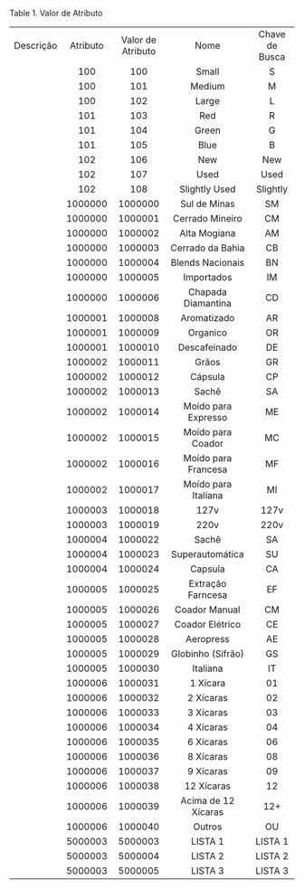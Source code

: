 <div id="d413748e1" class="table">

<div class="table-title">

Table 1. Valor de
Atributo

</div>

<div class="table-contents">

|           |          |                   |                     |                |
| :-------: | :------: | :---------------: | :-----------------: | :------------: |
| Descrição | Atributo | Valor de Atributo |        Nome         | Chave de Busca |
|           |   100    |        100        |        Small        |       S        |
|           |   100    |        101        |       Medium        |       M        |
|           |   100    |        102        |        Large        |       L        |
|           |   101    |        103        |         Red         |       R        |
|           |   101    |        104        |        Green        |       G        |
|           |   101    |        105        |        Blue         |       B        |
|           |   102    |        106        |         New         |      New       |
|           |   102    |        107        |        Used         |      Used      |
|           |   102    |        108        |    Slightly Used    |    Slightly    |
|           | 1000000  |      1000000      |    Sul de Minas     |       SM       |
|           | 1000000  |      1000001      |   Cerrado Mineiro   |       CM       |
|           | 1000000  |      1000002      |    Alta Mogiana     |       AM       |
|           | 1000000  |      1000003      |  Cerrado da Bahia   |       CB       |
|           | 1000000  |      1000004      |  Blends Nacionais   |       BN       |
|           | 1000000  |      1000005      |     Importados      |       IM       |
|           | 1000000  |      1000006      | Chapada Diamantina  |       CD       |
|           | 1000001  |      1000008      |     Aromatizado     |       AR       |
|           | 1000001  |      1000009      |      Organico       |       OR       |
|           | 1000001  |      1000010      |    Descafeinado     |       DE       |
|           | 1000002  |      1000011      |        Grãos        |       GR       |
|           | 1000002  |      1000012      |       Cápsula       |       CP       |
|           | 1000002  |      1000013      |        Sachê        |       SA       |
|           | 1000002  |      1000014      | Moído para Expresso |       ME       |
|           | 1000002  |      1000015      |  Moído para Coador  |       MC       |
|           | 1000002  |      1000016      | Moído para Francesa |       MF       |
|           | 1000002  |      1000017      | Moído para Italiana |       MI       |
|           | 1000003  |      1000018      |        127v         |      127v      |
|           | 1000003  |      1000019      |        220v         |      220v      |
|           | 1000004  |      1000022      |        Sachê        |       SA       |
|           | 1000004  |      1000023      |   Superautomática   |       SU       |
|           | 1000004  |      1000024      |       Capsula       |       CA       |
|           | 1000005  |      1000025      |  Extração Farncesa  |       EF       |
|           | 1000005  |      1000026      |    Coador Manual    |       CM       |
|           | 1000005  |      1000027      |   Coador Elétrico   |       CE       |
|           | 1000005  |      1000028      |      Aeropress      |       AE       |
|           | 1000005  |      1000029      |  Globinho (Sifrão)  |       GS       |
|           | 1000005  |      1000030      |      Italiana       |       IT       |
|           | 1000006  |      1000031      |      1 Xícara       |       01       |
|           | 1000006  |      1000032      |      2 Xícaras      |       02       |
|           | 1000006  |      1000033      |      3 Xícaras      |       03       |
|           | 1000006  |      1000034      |      4 Xícaras      |       04       |
|           | 1000006  |      1000035      |      6 Xícaras      |       06       |
|           | 1000006  |      1000036      |      8 Xícaras      |       08       |
|           | 1000006  |      1000037      |      9 Xícaras      |       09       |
|           | 1000006  |      1000038      |     12 Xícaras      |       12       |
|           | 1000006  |      1000039      | Acima de 12 Xícaras |      12+       |
|           | 1000006  |      1000040      |       Outros        |       OU       |
|           | 5000003  |      5000003      |       LISTA 1       |    LISTA 1     |
|           | 5000003  |      5000004      |       LISTA 2       |    LISTA 2     |
|           | 5000003  |      5000005      |       LISTA 3       |    LISTA 3     |

</div>

</div>
